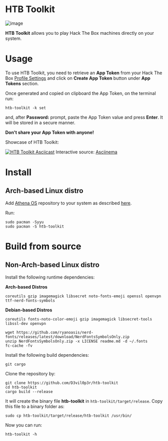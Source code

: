 # HTB Toolkit

![image](https://github.com/D3vil0p3r/htb-toolkit/assets/83867734/1455a5db-fa91-485b-91ba-bb27675357b9)

**HTB Toolkit** allows you to play Hack The Box machines directly on your system.

# Usage

To use HTB Toolkit, you need to retrieve an **App Token** from your Hack The Box [Profile Settings](https://app.hackthebox.com/profile/settings) and click on **Create App Token** button under **App Tokens** section.

Once generated and copied on clipboard the App Token, on the terminal run:
```
htb-toolkit -k set
```
and, after **Password:** prompt, paste the App Token value and press **Enter**. It will be stored in a secure manner.

**Don't share your App Token with anyone!**

Showcase of HTB Toolkit:

[![HTB Toolkit Asciicast](https://github.com/D3vil0p3r/htb-toolkit/assets/83867734/cfc8aac4-f58e-4b44-8ac1-12e1842c801f)](https://asciinema.org/a/605148)
Interactive source: [Asciinema](https://asciinema.org/a/605148)

# Install

## Arch-based Linux distro
Add [Athena OS](https://athenaos.org/) repository to your system as described [here](https://athenaos.org/en/configuration/repositories/#installation).

Run:
```
sudo pacman -Syyu
sudo pacman -S htb-toolkit
```

# Build from source
## Non-Arch-based Linux distro
Install the following runtime dependencies:

**Arch-based Distros**
```
coreutils gzip imagemagick libsecret noto-fonts-emoji openssl openvpn ttf-nerd-fonts-symbols
```
**Debian-based Distros**
```
coreutils fonts-noto-color-emoji gzip imagemagick libsecret-tools libssl-dev openvpn

wget https://github.com/ryanoasis/nerd-fonts/releases/latest/download/NerdFontsSymbolsOnly.zip
unzip NerdFontsSymbolsOnly.zip -x LICENSE readme.md -d ~/.fonts
fc-cache -fv
```
Install the following build dependencies:
```
git cargo
```
Clone the repository by:
```
git clone https://github.com/D3vil0p3r/htb-toolkit
cd htb-toolkit
cargo build --release
```
It will create the binary file **htb-toolkit** in `htb-toolkit/target/release`. Copy this file to a binary folder as:
```
sudo cp htb-toolkit/target/release/htb-toolkit /usr/bin/
```
Now you can run:
```
htb-toolkit -h
```
